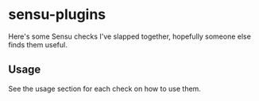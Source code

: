 # sensu-plugins

Here's some Sensu checks I've slapped together, hopefully someone else finds them useful.


## Usage

See the usage section for each check on how to use them.
